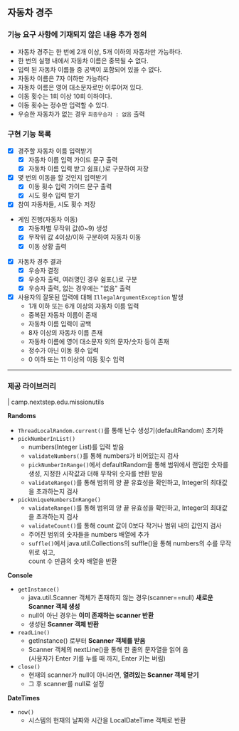 ## 자동차 경주

### 기능 요구 사항에 기재되지 않은 내용 추가 정의
- 자동차 경주는 한 번에 2개 이상, 5개 이하의 자동차만 가능하다.
- 한 번의 실행 내에서 자동차 이름은 중복될 수 없다.
- 입력 된 자동차 이름들 중 공백이 포함되어 있을 수 없다.
- 자동차 이름은 7자 이하만 가능하다
- 자동차 이름은 영어 대소문자로만 이루어져 있다.
- 이동 횟수는 1회 이상 10회 이하이다.
- 이동 횟수는 정수만 입력할 수 있다.
- 우승한 자동차가 없는 경우 `최종우승자 : 없음` 출력

### 구현 기능 목록
-[x] 경주할 자동차 이름 입력받기
  -[x] 자동차 이름 입력 가이드 문구 출력
  -[x] 자동차 이름 입력 받고 쉼표(,)로 구분하여 저장
-[x] 몇 번의 이동을 할 것인지 입력받기
  -[x] 이동 횟수 입력 가이드 문구 출력
  -[x] 시도 횟수 입력 받기
-[x] 참여 자동차들, 시도 횟수 저장
- 게임 진행(자동차 이동)
  -[x] 자동차별 무작위 값(0~9) 생성
  -[x] 무작위 값 4이상/이하 구분하여 자동차 이동
  -[x] 이동 상황 출력
-[x] 자동차 경주 결과
  -[x] 우승자 결정
  -[x] 우승자 출력, 여러명인 경우 쉼표(,)로 구분
  -[x] 우승자 출력, 없는 경우에는 "없음" 출력
-[x] 사용자의 잘못된 입력에 대해 `IllegalArgumentException` 발생
  - 1개 이하 또는 6개 이상의 자동차 이름 입력  
  - 중복된 자동차 이름이 존재
  - 자동차 이름 입력이 공백
  - 8자 이상의 자동차 이름 존재
  - 자동차 이름에 영어 대소문자 외의 문자/숫자 등이 존재
  - 정수가 아닌 이동 횟수 입력
  - 0 이하 또는 11 이상의 이동 횟수 입력

---

### 제공 라이브러리
| camp.nextstep.edu.missionutils

**Randoms**
- `ThreadLocalRandom.current()`를 통해 난수 생성기(defaultRandom) 초기화
- `pickNumberInList()`
    - numbers(Integer List)를 입력 받음
    - `validateNumbers()`를 통해 numbers가 비어있는지 검사
    - `pickNumberInRange()`에서 defaultRandom을 통해 범위에서 랜덤한 숫자를 생성, 지정한 시작값과 더해 무작위 숫자를 반환 받음
    - `validateRange()`를 통해 범위의 양 끝 유효성을 확인하고, Integer의 최대값을 초과하는지 검사
- `pickUniqueNumbersInRange()`
    - `validateRange()`를 통해 범위의 양 끝 유효성을 확인하고, Integer의 최대값을 초과하는지 검사
    - `validateCount()`를 통해 count 값이 0보다 작거나 범위 내의 값인지 검사
    - 주어진 범위의 숫자들을 numbers 배열에 추가
    - `suffle()`에서 java.util.Collections의 suffle()을 통해 numbers의 수를 무작위로 섞고,  
      count 수 만큼의 숫자 배열을 반환
      
**Console**
- `getInstance()`
    - java.util.Scanner 객체가 존재하지 않는 경우(scanner==null) **새로운 Scanner 객체 생성**
    - null이 아닌 경우는 **이미 존재하는 scanner 반환**
    - 생성된 **Scanner 객체 반환**
- `readLine()`
    - getInstance() 로부터 **Scanner 객체를 받음**
    - Scanner 객체의 nextLine()을 통해 한 줄의 문자열을 읽어 옴  
      (사용자가 Enter 키를 누를 때 까지, Enter 키는 버림)
- `close()`
    - 현재의 scanner가 null이 아니라면, **열려있는 Scanner 객체 닫기**
    - 그 후 scanner를 null로 설정

**DateTimes**
- `now()`
    - 시스템의 현재의 날짜와 시간을 LocalDateTime 객체로 반환

